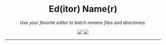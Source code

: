 <div align="center">
  <h1>Ed(itor) Name(r)</h1>
  <i>Use your favorite editor to batch rename files and directories.</i>
  <p>
    <img src="https://img.shields.io/github/issues/cqroot/edname?style=flat-square" />
    <img src="https://img.shields.io/github/license/cqroot/edname?style=flat-square" />
  </p>
  <hr>
</div>
